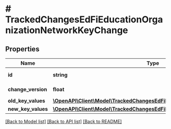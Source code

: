 # # TrackedChangesEdFiEducationOrganizationNetworkKeyChange

## Properties

Name | Type | Description | Notes
------------ | ------------- | ------------- | -------------
**id** | **string** | Resource identifier | [optional]
**change_version** | **float** | Change version | [optional]
**old_key_values** | [**\OpenAPI\Client\Model\TrackedChangesEdFiEducationOrganizationNetworkKey**](TrackedChangesEdFiEducationOrganizationNetworkKey.md) |  | [optional]
**new_key_values** | [**\OpenAPI\Client\Model\TrackedChangesEdFiEducationOrganizationNetworkKey**](TrackedChangesEdFiEducationOrganizationNetworkKey.md) |  | [optional]

[[Back to Model list]](../../README.md#models) [[Back to API list]](../../README.md#endpoints) [[Back to README]](../../README.md)
